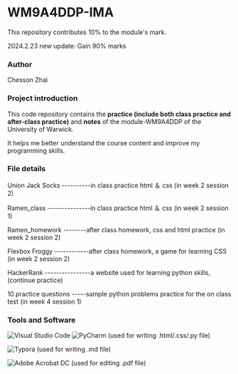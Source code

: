 # WM9A4DDP-IMA

This repository contributes 10% to the module's mark.

2024.2.23 new update:
Gain 90% marks

### Author

Chesson Zhai

### Project introduction

This code repository contains the **practice (include both class practice and after-class practice)** and **notes** of the module-WM9A4DDP of the University of Warwick.

It helps me better understand the course content and improve my programming skills.

### File details

Union Jack Socks ----------in class practice html ＆ css (in week 2 session 2)

Ramen_class ---------------in class practice html ＆ css (in week 2 session 1)

Ramen_homework --------after class homework, css and html practice (in week 2 session 2)

Flexbox Froggy ------------after class homework, a game for learning CSS (in week 2 session 2)

HackerRank ----------------a website used for learning python skills, (continue practice)

10 practice questions -----sample python problems practice for the on class test (in week 4 session 1)






### Tools and Software

![Visual Studio Code](https://img.shields.io/badge/-Visual%20Studio%20Code-007ACC?style=flat-square&logo=visualstudiocode&logoColor=white)    ![PyCharm](https://img.shields.io/badge/-PyCharm-000000?style=flat-square&logo=pycharm&logoColor=white)
(used for writing .html/.css/.py file)


![Typora](https://img.shields.io/badge/-Typora-333333?style=flat-square&logo=typora&logoColor=white)
(used for writing .md file)

![Adobe Acrobat DC](https://img.shields.io/badge/-Adobe%20Acrobat%20DC-EC1C24?style=flat-square&logo=adobeacrobatreader&logoColor=white)
(used for editing .pdf file)


